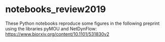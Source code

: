# notebooks_review2019
These Python notebooks reproduce some figures in the following preprint using the libraries pyMOU and NetDynFlow: https://www.biorxiv.org/content/10.1101/531830v2
